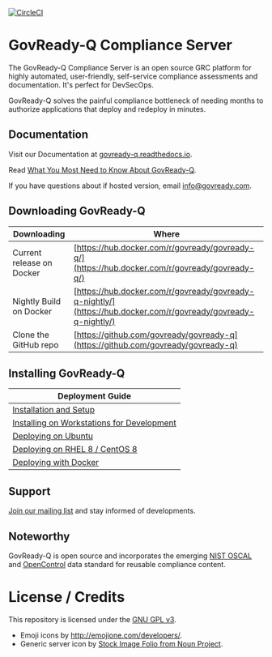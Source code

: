 [![CircleCI](https://circleci.com/gh/GovReady/govready-q/tree/master.svg?style=svg)](https://circleci.com/gh/GovReady/govready-q/tree/master)

# GovReady-Q Compliance Server

The GovReady-Q Compliance Server is an open source GRC platform for highly automated, user-friendly, self-service compliance assessments and documentation. It's perfect for DevSecOps.

GovReady-Q solves the painful compliance bottleneck of needing months to authorize applications that deploy and redeploy in minutes.

## Documentation

Visit our Documentation at [govready-q.readthedocs.io](http://govready-q.readthedocs.io).

Read [What You Most Need to Know About GovReady-Q](http://govready-q.readthedocs.io/en/latest/introduction.html).

If you have questions about if hosted version, email <a href="mailto:info@govready.com">info@govready.com</a>.

## Downloading GovReady-Q

| Downloading               | Where                                                                                                           |
|---------------------------|-----------------------------------------------------------------------------------------------------------------|
| Current release on Docker | [https://hub.docker.com/r/govready/govready-q/](https://hub.docker.com/r/govready/govready-q/)                  |
| Nightly Build on Docker   | [https://hub.docker.com/r/govready/govready-q-nightly/](https://hub.docker.com/r/govready/govready-q-nightly/)  |
| Clone the GitHub repo     | [https://github.com/govready/govready-q](https://github.com/govready/govready-q)                                |

## Installing GovReady-Q

| Deployment Guide                                                                                                                                        |
|---------------------------------------------------------------------------------------------------------------------------------------------------------|
| [Installation and Setup](https://govready-q.readthedocs.io/en/latest/installation-and-setup/index.html)                                                 |
| [Installing on Workstations for Development](https://govready-q.readthedocs.io/en/latest/installation-and-setup/desktop-installation/index.html)        |
| [Deploying on Ubuntu](https://govready-q.readthedocs.io/en/latest/installation-and-setup/server-based-installation/linux/ubuntu/index.html)             |
| [Deploying on RHEL 8 / CentOS 8](https://govready-q.readthedocs.io/en/latest/installation-and-setup/server-based-installation/linux/centos8/index.html) |
| [Deploying with Docker](https://govready-q.readthedocs.io/en/latest/installation-and-setup/container-based-installation/index.html)                     |

## Support

[Join our mailing list](http://eepurl.com/cN7oJL) and stay informed of developments.

## Noteworthy

GovReady-Q is open source and incorporates the emerging [NIST OSCAL](https://pages.nist.gov/OSCAL/) and [OpenControl](http://open-control.org) data standard for reusable compliance content.

# License / Credits

This repository is licensed under the [GNU GPL v3](LICENSE.md).

* Emoji icons by http://emojione.com/developers/.
* Generic server icon by [Stock Image Folio from Noun Project](https://thenounproject.com/search/?q=computer&i=870428).
